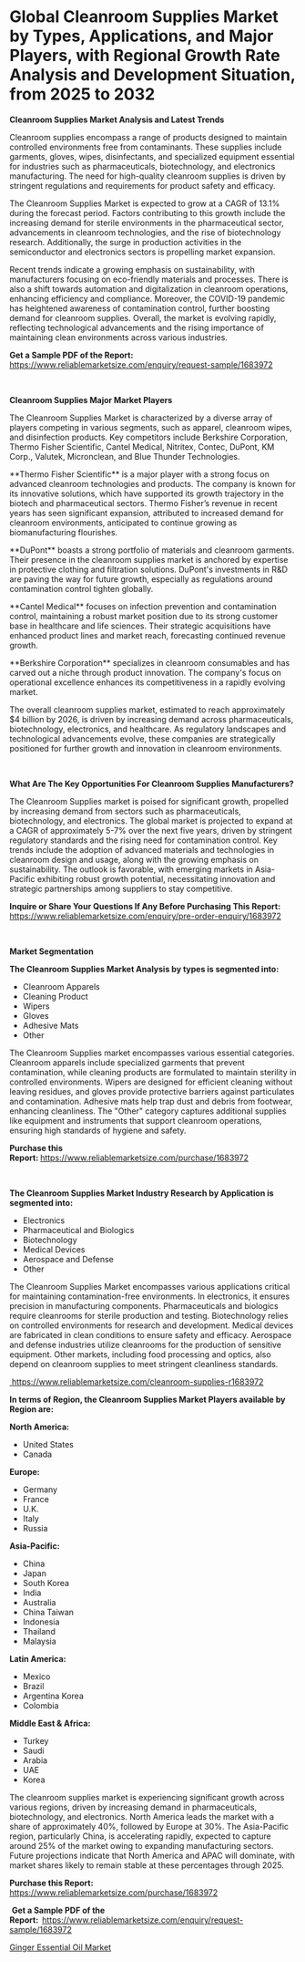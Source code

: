 <p><h1>Global Cleanroom Supplies Market by Types, Applications, and Major Players, with Regional Growth Rate Analysis and Development Situation, from 2025 to 2032</h1></p><p><strong>Cleanroom Supplies Market Analysis and Latest Trends</strong></p>
<p><p>Cleanroom supplies encompass a range of products designed to maintain controlled environments free from contaminants. These supplies include garments, gloves, wipes, disinfectants, and specialized equipment essential for industries such as pharmaceuticals, biotechnology, and electronics manufacturing. The need for high-quality cleanroom supplies is driven by stringent regulations and requirements for product safety and efficacy.</p><p>The Cleanroom Supplies Market is expected to grow at a CAGR of 13.1% during the forecast period. Factors contributing to this growth include the increasing demand for sterile environments in the pharmaceutical sector, advancements in cleanroom technologies, and the rise of biotechnology research. Additionally, the surge in production activities in the semiconductor and electronics sectors is propelling market expansion.</p><p>Recent trends indicate a growing emphasis on sustainability, with manufacturers focusing on eco-friendly materials and processes. There is also a shift towards automation and digitalization in cleanroom operations, enhancing efficiency and compliance. Moreover, the COVID-19 pandemic has heightened awareness of contamination control, further boosting demand for cleanroom supplies. Overall, the market is evolving rapidly, reflecting technological advancements and the rising importance of maintaining clean environments across various industries.</p></p>
<p><strong>Get a Sample PDF of the Report:&nbsp;</strong> <a href="https://www.reliablemarketsize.com/enquiry/request-sample/1683972?utm_campaign=2186&utm_medium=2&utm_source=Github&utm_content=ia&utm_term=08022025&utm_id=cleanroom-supplies">https://www.reliablemarketsize.com/enquiry/request-sample/1683972</a></p>
<p>&nbsp;</p>
<p><strong>Cleanroom Supplies Major Market Players</strong></p>
<p><p>The Cleanroom Supplies Market is characterized by a diverse array of players competing in various segments, such as apparel, cleanroom wipes, and disinfection products. Key competitors include Berkshire Corporation, Thermo Fisher Scientific, Cantel Medical, Nitritex, Contec, DuPont, KM Corp., Valutek, Micronclean, and Blue Thunder Technologies.</p><p>**Thermo Fisher Scientific** is a major player with a strong focus on advanced cleanroom technologies and products. The company is known for its innovative solutions, which have supported its growth trajectory in the biotech and pharmaceutical sectors. Thermo Fisher’s revenue in recent years has seen significant expansion, attributed to increased demand for cleanroom environments, anticipated to continue growing as biomanufacturing flourishes.</p><p>**DuPont** boasts a strong portfolio of materials and cleanroom garments. Their presence in the cleanroom supplies market is anchored by expertise in protective clothing and filtration solutions. DuPont's investments in R&D are paving the way for future growth, especially as regulations around contamination control tighten globally.</p><p>**Cantel Medical** focuses on infection prevention and contamination control, maintaining a robust market position due to its strong customer base in healthcare and life sciences. Their strategic acquisitions have enhanced product lines and market reach, forecasting continued revenue growth.</p><p>**Berkshire Corporation** specializes in cleanroom consumables and has carved out a niche through product innovation. The company's focus on operational excellence enhances its competitiveness in a rapidly evolving market.</p><p>The overall cleanroom supplies market, estimated to reach approximately $4 billion by 2026, is driven by increasing demand across pharmaceuticals, biotechnology, electronics, and healthcare. As regulatory landscapes and technological advancements evolve, these companies are strategically positioned for further growth and innovation in cleanroom environments.</p></p>
<p>&nbsp;</p>
<p><strong>What Are The Key Opportunities For Cleanroom Supplies Manufacturers?</strong></p>
<p><p>The Cleanroom Supplies market is poised for significant growth, propelled by increasing demand from sectors such as pharmaceuticals, biotechnology, and electronics. The global market is projected to expand at a CAGR of approximately 5-7% over the next five years, driven by stringent regulatory standards and the rising need for contamination control. Key trends include the adoption of advanced materials and technologies in cleanroom design and usage, along with the growing emphasis on sustainability. The outlook is favorable, with emerging markets in Asia-Pacific exhibiting robust growth potential, necessitating innovation and strategic partnerships among suppliers to stay competitive.</p></p>
<p><strong>Inquire or Share Your Questions If Any Before Purchasing This Report:</strong> <a href="https://www.reliablemarketsize.com/enquiry/pre-order-enquiry/1683972?utm_campaign=2186&utm_medium=2&utm_source=Github&utm_content=ia&utm_term=08022025&utm_id=cleanroom-supplies">https://www.reliablemarketsize.com/enquiry/pre-order-enquiry/1683972</a></p>
<p>&nbsp;</p>
<p><strong>Market Segmentation</strong></p>
<p><strong>The Cleanroom Supplies Market Analysis by types is segmented into:</strong></p>
<p><ul><li>Cleanroom Apparels</li><li>Cleaning Product</li><li>Wipers</li><li>Gloves</li><li>Adhesive Mats</li><li>Other</li></ul></p>
<p><p>The Cleanroom Supplies market encompasses various essential categories. Cleanroom apparels include specialized garments that prevent contamination, while cleaning products are formulated to maintain sterility in controlled environments. Wipers are designed for efficient cleaning without leaving residues, and gloves provide protective barriers against particulates and contamination. Adhesive mats help trap dust and debris from footwear, enhancing cleanliness. The "Other" category captures additional supplies like equipment and instruments that support cleanroom operations, ensuring high standards of hygiene and safety.</p></p>
<p><strong>Purchase this Report:&nbsp;</strong><a href="https://www.reliablemarketsize.com/purchase/1683972?utm_campaign=2186&utm_medium=2&utm_source=Github&utm_content=ia&utm_term=08022025&utm_id=cleanroom-supplies">https://www.reliablemarketsize.com/purchase/1683972</a></p>
<p>&nbsp;</p>
<p><strong>The Cleanroom Supplies Market Industry Research by Application is segmented into:</strong></p>
<p><ul><li>Electronics</li><li>Pharmaceutical and Biologics</li><li>Biotechnology</li><li>Medical Devices</li><li>Aerospace and Defense</li><li>Other</li></ul></p>
<p><p>The Cleanroom Supplies Market encompasses various applications critical for maintaining contamination-free environments. In electronics, it ensures precision in manufacturing components. Pharmaceuticals and biologics require cleanrooms for sterile production and testing. Biotechnology relies on controlled environments for research and development. Medical devices are fabricated in clean conditions to ensure safety and efficacy. Aerospace and defense industries utilize cleanrooms for the production of sensitive equipment. Other markets, including food processing and optics, also depend on cleanroom supplies to meet stringent cleanliness standards.</p></p>
<p><a href="https://www.reliablemarketsize.com/cleanroom-supplies-r1683972?utm_campaign=2186&utm_medium=2&utm_source=Github&utm_content=ia&utm_term=08022025&utm_id=cleanroom-supplies">&nbsp;https://www.reliablemarketsize.com/cleanroom-supplies-r1683972</a></p>
<p><strong>In terms of Region, the Cleanroom Supplies Market Players available by Region are:</strong></p>
<p>
    <p> <strong> North America: </strong>
        <ul>
            <li>United States</li>
            <li>Canada</li>
        </ul>
        </p> 
    <p> <strong> Europe: </strong>
        <ul>
            <li>Germany</li>
            <li>France</li>
            <li>U.K.</li>
            <li>Italy</li>
            <li>Russia</li>
        </ul>
        </p> 
    <p> <strong> Asia-Pacific: </strong>
        <ul>
            <li>China</li>
            <li>Japan</li>
            <li>South Korea</li>
            <li>India</li>
            <li>Australia</li>
            <li>China Taiwan</li>
            <li>Indonesia</li>
            <li>Thailand</li>
            <li>Malaysia</li>
        </ul>
        </p> 
    <p> <strong> Latin America: </strong>
        <ul>
            <li>Mexico</li>
            <li>Brazil</li>
            <li>Argentina Korea</li>
            <li>Colombia</li>
        </ul>
        </p> 
    <p> <strong> Middle East & Africa: </strong>
        <ul>
            <li>Turkey</li>
            <li>Saudi</li>
            <li>Arabia</li>
            <li>UAE</li>
            <li>Korea</li>
        </ul>
    </p>
    </p>
<p><p>The cleanroom supplies market is experiencing significant growth across various regions, driven by increasing demand in pharmaceuticals, biotechnology, and electronics. North America leads the market with a share of approximately 40%, followed by Europe at 30%. The Asia-Pacific region, particularly China, is accelerating rapidly, expected to capture around 25% of the market owing to expanding manufacturing sectors. Future projections indicate that North America and APAC will dominate, with market shares likely to remain stable at these percentages through 2025.</p></p>
<p><strong>Purchase this Report: </strong><a href="https://www.reliablemarketsize.com/purchase/1683972?utm_campaign=2186&utm_medium=2&utm_source=Github&utm_content=ia&utm_term=08022025&utm_id=cleanroom-supplies">https://www.reliablemarketsize.com/purchase/1683972</a></p>
<p>&nbsp;<strong>Get a Sample PDF of the Report:&nbsp;&nbsp;</strong><a href="https://www.reliablemarketsize.com/enquiry/request-sample/1683972?utm_campaign=2186&utm_medium=2&utm_source=Github&utm_content=ia&utm_term=08022025&utm_id=cleanroom-supplies">https://www.reliablemarketsize.com/enquiry/request-sample/1683972</a></p>
<p><strong></strong></p>
<p><p><a href="https://github.com/abbislposival/Market-Research-Report-List-1/blob/main/ginger-essential-oil-market.md?utm_campaign=2186&utm_medium=2&utm_source=Github&utm_content=ia&utm_term=08022025&utm_id=cleanroom-supplies">Ginger Essential Oil Market</a></p></p>